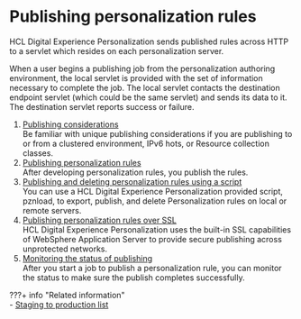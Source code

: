 # Publishing personalization rules

HCL Digital Experience Personalization sends published rules across HTTP to a servlet which resides on each personalization server.

When a user begins a publishing job from the personalization authoring environment, the local servlet is provided with the set of information necessary to complete the job. The local servlet contacts the destination endpoint servlet (which could be the same servlet\) and sends its data to it. The destination servlet reports success or failure.

1.  [Publishing considerations](pzn_publish_considerations.md)  
Be familiar with unique publishing considerations if you are publishing to or from a clustered environment, IPv6 hots, or Resource collection classes.
2.  [Publishing personalization rules](pzn_publishing_objects.md)  
After developing personalization rules, you publish the rules.
3.  [Publishing and deleting personalization rules using a script](pzn_publish_script.md)  
You can use a HCL Digital Experience Personalization provided script, pznload, to export, publish, and delete Personalization rules on local or remote servers.
4.  [Publishing personalization rules over SSL](pzn_publish_secure.md)  
HCL Digital Experience Personalization uses the built-in SSL capabilities of WebSphere Application Server to provide secure publishing across unprotected networks.
5.  [Monitoring the status of publishing](pzn_publish_status.md)  
After you start a job to publish a personalization rule, you can monitor the status to make sure the publish completes successfully.


???+ info "Related information"  
    -   [Staging to production list](../../../deploy_dx/manage/staging_to_production/overview_of_staging_to_prod/dep_stage_check.md)

